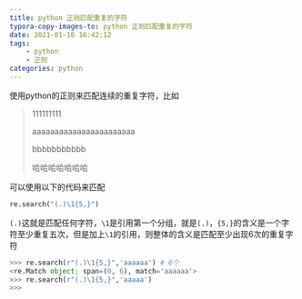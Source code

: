 ```yaml
---
title: python 正则匹配重复的字符
typora-copy-images-to: python 正则匹配重复的字符
date: 2021-01-16 16:42:12
tags:
    - python
    - 正则
categories: python
---
```

使用python的正则来匹配连续的重复字符，比如
> 111111111
>
> aaaaaaaaaaaaaaaaaaaaaaa
>
> bbbbbbbbbbb
>
> 哈哈哈哈哈哈哈

可以使用以下的代码来匹配

```python
re.search("(.)\1{5,}")
```

`(.)`这就是匹配任何字符，`\1`是引用第一个分组，就是`(.)`，`{5,}`的含义是一个字符至少重复五次，但是加上`\1`的引用，则整体的含义是匹配至少出现6次的重复字符

```python
>>> re.search(r"(.)\1{5,}",'aaaaaa') # 6个
<re.Match object; span=(0, 6), match='aaaaaa'>
>>> re.search(r"(.)\1{5,}",'aaaaa')
>>>
```



